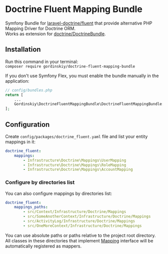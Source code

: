 # Doctrine Fluent Mapping Bundle
Symfony Bundle for [laravel-doctrine/fluent](https://github.com/laravel-doctrine/fluent)
that provide alternative PHP Mapping Driver for Doctrine ORM.  
Works as extension for [doctrine/DoctrineBundle](https://github.com/doctrine/DoctrineBundle).

## Installation
Run this command in your terminal:  
`composer require gordinskiy/doctrine-fluent-mapping-bundle`

If you don't use Symfony Flex, you must enable the bundle manually in the application:

```php
// config/bundles.php    
return [  
    ...  
    Gordinskiy\DoctrineFluentMappingBundle\DoctrineFluentMappingBundle::class => ['all' => true],  
];
```

## Configuration

Create `config/packages/doctrine_fluent.yaml` file and list your entity mappings in it:
```yml
doctrine_fluent:
    mappings:
        - Infrastructure\Doctrine\Mappings\UserMapping
        - Infrastructure\Doctrine\Mappings\RoleMapping
        - Infrastructure\Doctrine\Mappings\AccountMapping
```

### Configure by directories list
You can also configure mappings by directories list:
```yml
doctrine_fluent:
    mappings_paths:
        - src/Context/Infrastructure/Doctrine/Mappings
        - src/SomeAnotherContext/Infrastructure/Doctrine/Mappings
        - src/ActivityLog/Infrastructure/Doctrine/Mappings
        - src/OneMoreContext/Infrastructure/Doctrine/Mappings
```
You can use absolute paths or paths relative to the project root directory.  
All classes in these directories that implement [Mapping](https://github.com/laravel-doctrine/fluent/blob/1.3/src/Mapping.php) interface will be automatically registered as mappers.
